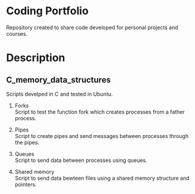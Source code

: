 # Coding Portfolio

Repository created to share code developed for personal projects and courses. 

# Description

## C_memory_data_structures
Scripts develped in C and tested in Ubuntu.  

1. Forks   
Script to test the function fork which creates processes from a father process. 

2. Pipes    
Script to create pipes and send messages between processes through the pipes.

3. Queues   
Script to send data between processes using queues.

4. Shared memory     
Script to send data bewteen files using a shared memory structure and pointers. 
